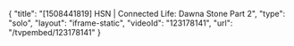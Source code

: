 {
    "title": "[1508441819] HSN | Connected Life: Dawna Stone Part 2",
    "type": "solo",
    "layout": "iframe-static",
    "videoId": "123178141",
    "url": "\/tvpembed\/123178141"
}